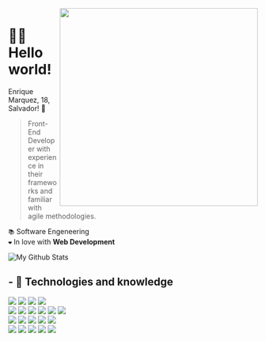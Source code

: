 <img src="https://raw.githubusercontent.com/MicaelliMedeiros/micaellimedeiros/master/image/computer-illustration.png" min-width="400px" max-width="400px" width="400px" align="right">

<h1>🙋‍♂️ Hello world!</h1>

Enrique Marquez, 18, Salvador! 👾

> Front-End Developer with experience in their frameworks and familiar with agile methodologies.

`📚` Software Engeneering
<br>
`❤️` In love with **Web Development**

<img align="center" href="https://marquezdev.com.br" target="_blank" src="https://github-readme-stats.vercel.app/api/top-langs/?username=marquezzx&layout=compact&theme=transparent" alt="My Github Stats">

## - 🧠 Technologies and knowledge

[![](https://skillicons.dev/icons?i=js)](https://developer.mozilla.org/en-US/docs/Web/JavaScript)
[![](https://skillicons.dev/icons?i=ts)](https://www.typescriptlang.org/docs/)
[![](https://skillicons.dev/icons?i=bun)](https://bun.sh/docs)
[![](https://skillicons.dev/icons?i=nodejs)](https://nodejs.org/en/docs/)
<br>
[![](https://skillicons.dev/icons?i=vite)](https://vitejs.dev/guide/)
[![](https://skillicons.dev/icons?i=react)](https://reactjs.org/docs/getting-started.html)
[![](https://skillicons.dev/icons?i=svelte)](https://svelte.dev/docs)
[![](https://skillicons.dev/icons?i=vue)](https://vuejs.org/guide/introduction.html)
[![](https://skillicons.dev/icons?i=solidjs)](https://solidjs.com/docs)
[![](https://skillicons.dev/icons?i=next)](https://nextjs.org/docs)
<br>
[![](https://skillicons.dev/icons?i=css)](https://developer.mozilla.org/en-US/docs/Web/CSS)
[![](https://skillicons.dev/icons?i=tailwind)](https://tailwindcss.com/docs)
[![](https://skillicons.dev/icons?i=styledcomponents)](https://styled-components.com/docs)
[![](https://skillicons.dev/icons?i=sass)](https://sass-lang.com/documentation)
[![](https://skillicons.dev/icons?i=bootstrap)](https://getbootstrap.com/docs/)
<br>
[![](https://skillicons.dev/icons?i=mongodb)](https://www.mongodb.com/docs/)
[![](https://skillicons.dev/icons?i=mysql)](https://dev.mysql.com/doc/)
[![](https://skillicons.dev/icons?i=postgresql)](https://www.postgresql.org/docs/)
[![](https://skillicons.dev/icons?i=prisma)](https://www.prisma.io/docs/)
[![](https://skillicons.dev/icons?i=discordjs)](https://discord.js.org/#/docs/main/stable/general/welcome)

